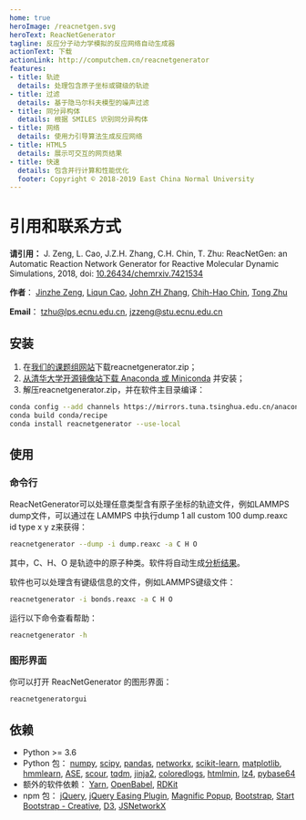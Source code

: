 ```yaml
---
home: true
heroImage: /reacnetgen.svg
heroText: ReacNetGenerator
tagline: 反应分子动力学模拟的反应网络自动生成器
actionText: 下载
actionLink: http://computchem.cn/reacnetgenerator
features:
- title: 轨迹
  details: 处理包含原子坐标或键级的轨迹
- title: 过滤
  details: 基于隐马尔科夫模型的噪声过滤
- title: 同分异构体
  details: 根据 SMILES 识别同分异构体
- title: 网络
  details: 使用力引导算法生成反应网络
- title: HTML5
  details: 展示可交互的网页结果
- title: 快速
  details: 包含并行计算和性能优化
  footer: Copyright © 2018-2019 East China Normal University
---
```


# 引用和联系方式

**请引用：** J. Zeng, L. Cao, J.Z.H. Zhang, C.H. Chin, T. Zhu: ReacNetGen: an Automatic Reaction Network Generator for Reactive Molecular Dynamic Simulations, 2018, doi: [10.26434/chemrxiv.7421534](https://dx.doi.org/10.26434/chemrxiv.7421534)

**作者**：
[Jinzhe Zeng](https://cv.njzjz.win),
[Liqun Cao](http://computchem.cn/people/),
[John ZH Zhang](https://research.shanghai.nyu.edu/centers-and-institutes/chemistry/people/john-zenghui-zhang),
[Chih-Hao Chin](http://computchem.cn/people/),
[Tong Zhu](http://computchem.cn/people/)

**Email**： tzhu@lps.ecnu.edu.cn, jzzeng@stu.ecnu.edu.cn

## 安装

1. 在[我们的课题组网站](http://computchem.cn/reacnetgenerator)下载reacnetgenerator.zip；
2. [从清华大学开源镜像站下载 Anaconda 或 Miniconda](https://mirror.tuna.tsinghua.edu.cn/help/anaconda/) 并安装；
3. 解压reacnetgenerator.zip，并在软件主目录编译：

```bash
conda config --add channels https://mirrors.tuna.tsinghua.edu.cn/anaconda/cloud/conda-forge/
conda build conda/recipe
conda install reacnetgenerator --use-local
```

## 使用

### 命令行

ReacNetGenerator可以处理任意类型含有原子坐标的轨迹文件，例如LAMMPS dump文件，可以通过在 LAMMPS 中执行dump 1 all custom 100 dump.reaxc id type x y z来获得：

```bash
reacnetgenerator --dump -i dump.reaxc -a C H O
```

其中，C、H、O 是轨迹中的原子种类。软件将自动生成[分析结果](https://njzjz.github.io/reacnetgenerator/report.html)。

软件也可以处理含有键级信息的文件，例如LAMMPS键级文件：

```bash
reacnetgenerator -i bonds.reaxc -a C H O
```

运行以下命令查看帮助：

```bash
reacnetgenerator -h
```

### 图形界面

你可以打开 ReacNetGenerator 的图形界面：

```bash
reacnetgeneratorgui
```

## 依赖

-   Python >= 3.6
-   Python 包：
    [numpy](https://github.com/numpy/numpy),
    [scipy](https://github.com/scipy/scipy),
    [pandas](https://github.com/pandas-dev/pandas),
    [networkx](https://github.com/networkx/networkx),
    [scikit-learn](https://github.com/scikit-learn/scikit-learn),
    [matplotlib](https://github.com/matplotlib/matplotlib),
    [hmmlearn](https://github.com/hmmlearn/hmmlearn),
    [ASE](https://gitlab.com/ase/ase),
    [scour](https://github.com/scour-project/scour),
    [tqdm](https://github.com/tqdm/tqdm),
    [jinja2](https://github.com/pallets/jinja),
    [coloredlogs](https://github.com/xolox/python-coloredlogs),
    [htmlmin](https://github.com/mankyd/htmlmin/),
    [lz4](https://github.com/python-lz4/python-lz4),
    [pybase64](https://github.com/mayeut/pybase64)
-   额外的软件依赖：
    [Yarn](https://github.com/yarnpkg/yarn),
    [OpenBabel](https://github.com/openbabel/openbabel),
    [RDKit](https://github.com/rdkit/rdkit)
-   npm 包：
    [jQuery](https://github.com/jquery/jquery),
    [jQuery Easing Plugin](https://github.com/gdsmith/jquery.easing),
    [Magnific Popup](https://github.com/dimsemenov/Magnific-Popup),
    [Bootstrap](https://github.com/twbs/bootstrap),
    [Start Bootstrap - Creative](https://github.com/BlackrockDigital/startbootstrap-creative),
    [D3](https://github.com/d3/d3),
    [JSNetworkX](https://github.com/fkling/JSNetworkX)
